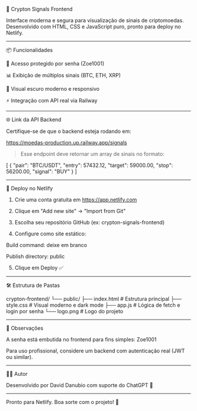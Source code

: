 🔮 Crypton Signals Frontend

Interface moderna e segura para visualização de sinais de criptomoedas. Desenvolvido com HTML, CSS e JavaScript puro, pronto para deploy no Netlify.


---

📦 Funcionalidades

🔐 Acesso protegido por senha (Zoe1001)

📊 Exibição de múltiplos sinais (BTC, ETH, XRP)

🌙 Visual escuro moderno e responsivo

⚡ Integração com API real via Railway



---

🌐 Link da API Backend

Certifique-se de que o backend esteja rodando em:

https://moedas-production.up.railway.app/signals

> Esse endpoint deve retornar um array de sinais no formato:



[
  {
    "pair": "BTC/USDT",
    "entry": 57432.12,
    "target": 59000.00,
    "stop": 56200.00,
    "signal": "BUY"
  }
]


---

🚀 Deploy no Netlify

1. Crie uma conta gratuita em https://app.netlify.com


2. Clique em "Add new site" → "Import from Git"


3. Escolha seu repositório GitHub (ex: crypton-signals-frontend)


4. Configure como site estático:

Build command: deixe em branco

Publish directory: public



5. Clique em Deploy ✅




---

🛠️ Estrutura de Pastas

crypton-frontend/
└── public/
    ├── index.html     # Estrutura principal
    ├── style.css      # Visual moderno e dark mode
    ├── app.js         # Lógica de fetch e login por senha
    └── logo.png       # Logo do projeto


---

📍 Observações

A senha está embutida no frontend para fins simples: Zoe1001

Para uso profissional, considere um backend com autenticação real (JWT ou similar).



---

👨‍💻 Autor

Desenvolvido por David Danubio com suporte do ChatGPT 🧠


---

Pronto para Netlify. Boa sorte com o projeto! 🚀

